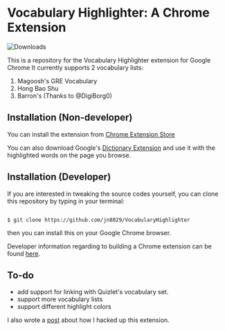 # Vocabulary Highlighter: A Chrome Extension


![Downloads](https://img.shields.io/chrome-web-store/users/pajikbgjooomggbhdalmlgiimicopmdi)


This is a repository for the Vocabulary Highlighter extension for Google Chrome
It currently supports 2 vocabulary lists:

1. Magoosh's GRE Vocabulary
2. Hong Bao Shu
3. Barron's (Thanks to @DigiBorg0)

## Installation (Non-developer)

You can install the extension from [Chrome Extension Store](https://chrome.google.com/webstore/detail/vocabulary-highlighter/pajikbgjooomggbhdalmlgiimicopmdi)

You can also download Google's [Dictionary Extension](https://chrome.google.com/webstore/detail/google-dictionary-by-goog/mgijmajocgfcbeboacabfgobmjgjcoja) and use it with the highlighted words on the page you browse.

## Installation (Developer)
If you are interested in tweaking the source codes yourself, you can clone this repository by typing in your terminal:

```

$ git clone https://github.com/jn8029/VocabularyHighlighter

```
then you can install this on your Google Chrome browser.

Developer information regarding to building a Chrome extension can be found [here](https://developer.chrome.com/extensions/getstarted).


## To-do

* add support for linking with Quizlet's vocabulary set.
* support more vocabulary lists
* support different highlight colors


I also wrote a [post](https://warrencheng.dev/vocabulary-highlighter/) about how I hacked up this extension.
